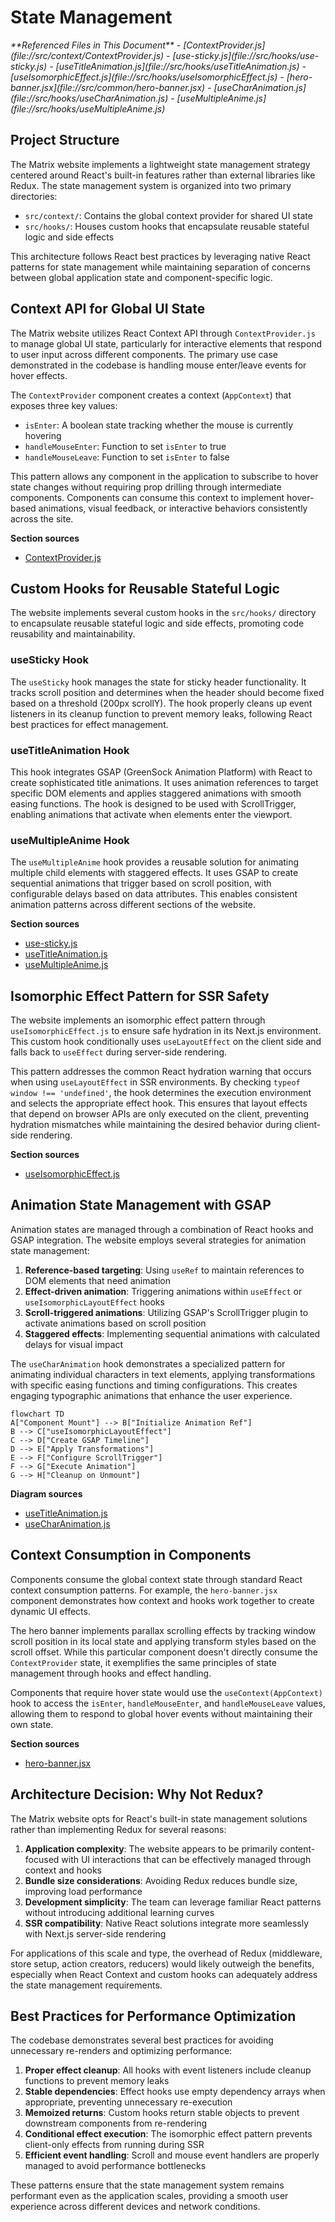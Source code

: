 # State Management

<cite>
**Referenced Files in This Document**  
- [ContextProvider.js](file://src/context/ContextProvider.js)
- [use-sticky.js](file://src/hooks/use-sticky.js)
- [useTitleAnimation.js](file://src/hooks/useTitleAnimation.js)
- [useIsomorphicEffect.js](file://src/hooks/useIsomorphicEffect.js)
- [hero-banner.jsx](file://src/common/hero-banner.jsx)
- [useCharAnimation.js](file://src/hooks/useCharAnimation.js)
- [useMultipleAnime.js](file://src/hooks/useMultipleAnime.js)
</cite>

## Project Structure

The Matrix website implements a lightweight state management strategy centered around React's built-in features rather than external libraries like Redux. The state management system is organized into two primary directories:

- `src/context/`: Contains the global context provider for shared UI state
- `src/hooks/`: Houses custom hooks that encapsulate reusable stateful logic and side effects

This architecture follows React best practices by leveraging native React patterns for state management while maintaining separation of concerns between global application state and component-specific logic.

## Context API for Global UI State

The Matrix website utilizes React Context API through `ContextProvider.js` to manage global UI state, particularly for interactive elements that respond to user input across different components. The primary use case demonstrated in the codebase is handling mouse enter/leave events for hover effects.

The `ContextProvider` component creates a context (`AppContext`) that exposes three key values:
- `isEnter`: A boolean state tracking whether the mouse is currently hovering
- `handleMouseEnter`: Function to set `isEnter` to true
- `handleMouseLeave`: Function to set `isEnter` to false

This pattern allows any component in the application to subscribe to hover state changes without requiring prop drilling through intermediate components. Components can consume this context to implement hover-based animations, visual feedback, or interactive behaviors consistently across the site.

**Section sources**
- [ContextProvider.js](file://src/context/ContextProvider.js#L4-L22)

## Custom Hooks for Reusable Stateful Logic

The website implements several custom hooks in the `src/hooks/` directory to encapsulate reusable stateful logic and side effects, promoting code reusability and maintainability.

### useSticky Hook

The `useSticky` hook manages the state for sticky header functionality. It tracks scroll position and determines when the header should become fixed based on a threshold (200px scrollY). The hook properly cleans up event listeners in its cleanup function to prevent memory leaks, following React best practices for effect management.

### useTitleAnimation Hook

This hook integrates GSAP (GreenSock Animation Platform) with React to create sophisticated title animations. It uses animation references to target specific DOM elements and applies staggered animations with smooth easing functions. The hook is designed to be used with ScrollTrigger, enabling animations that activate when elements enter the viewport.

### useMultipleAnime Hook

The `useMultipleAnime` hook provides a reusable solution for animating multiple child elements with staggered effects. It uses GSAP to create sequential animations that trigger based on scroll position, with configurable delays based on data attributes. This enables consistent animation patterns across different sections of the website.

**Section sources**
- [use-sticky.js](file://src/hooks/use-sticky.js#L2-L20)
- [useTitleAnimation.js](file://src/hooks/useTitleAnimation.js#L3-L17)
- [useMultipleAnime.js](file://src/hooks/useMultipleAnime.js#L3-L25)

## Isomorphic Effect Pattern for SSR Safety

The website implements an isomorphic effect pattern through `useIsomorphicEffect.js` to ensure safe hydration in its Next.js environment. This custom hook conditionally uses `useLayoutEffect` on the client side and falls back to `useEffect` during server-side rendering.

This pattern addresses the common React hydration warning that occurs when using `useLayoutEffect` in SSR environments. By checking `typeof window !== 'undefined'`, the hook determines the execution environment and selects the appropriate effect hook. This ensures that layout effects that depend on browser APIs are only executed on the client, preventing hydration mismatches while maintaining the desired behavior during client-side rendering.

**Section sources**
- [useIsomorphicEffect.js](file://src/hooks/useIsomorphicEffect.js#L2-L3)

## Animation State Management with GSAP

Animation states are managed through a combination of React hooks and GSAP integration. The website employs several strategies for animation state management:

1. **Reference-based targeting**: Using `useRef` to maintain references to DOM elements that need animation
2. **Effect-driven animation**: Triggering animations within `useEffect` or `useIsomorphicLayoutEffect` hooks
3. **Scroll-triggered animations**: Utilizing GSAP's ScrollTrigger plugin to activate animations based on scroll position
4. **Staggered effects**: Implementing sequential animations with calculated delays for visual impact

The `useCharAnimation` hook demonstrates a specialized pattern for animating individual characters in text elements, applying transformations with specific easing functions and timing configurations. This creates engaging typographic animations that enhance the user experience.

```mermaid
flowchart TD
A["Component Mount"] --> B["Initialize Animation Ref"]
B --> C["useIsomorphicLayoutEffect"]
C --> D["Create GSAP Timeline"]
D --> E["Apply Transformations"]
E --> F["Configure ScrollTrigger"]
F --> G["Execute Animation"]
G --> H["Cleanup on Unmount"]
```

**Diagram sources**
- [useTitleAnimation.js](file://src/hooks/useTitleAnimation.js#L3-L17)
- [useCharAnimation.js](file://src/hooks/useCharAnimation.js#L4-L10)

## Context Consumption in Components

Components consume the global context state through standard React context consumption patterns. For example, the `hero-banner.jsx` component demonstrates how context and hooks work together to create dynamic UI effects.

The hero banner implements parallax scrolling effects by tracking window scroll position in its local state and applying transform styles based on the scroll offset. While this particular component doesn't directly consume the `ContextProvider` state, it exemplifies the same principles of state management through hooks and effect handling.

Components that require hover state would use the `useContext(AppContext)` hook to access the `isEnter`, `handleMouseEnter`, and `handleMouseLeave` values, allowing them to respond to global hover events without maintaining their own state.

**Section sources**
- [hero-banner.jsx](file://src/common/hero-banner.jsx#L3-L36)

## Architecture Decision: Why Not Redux?

The Matrix website opts for React's built-in state management solutions rather than implementing Redux for several reasons:

1. **Application complexity**: The website appears to be primarily content-focused with UI interactions that can be effectively managed through context and hooks
2. **Bundle size considerations**: Avoiding Redux reduces bundle size, improving load performance
3. **Development simplicity**: The team can leverage familiar React patterns without introducing additional learning curves
4. **SSR compatibility**: Native React solutions integrate more seamlessly with Next.js server-side rendering

For applications of this scale and type, the overhead of Redux (middleware, store setup, action creators, reducers) would likely outweigh the benefits, especially when React Context and custom hooks can adequately address the state management requirements.

## Best Practices for Performance Optimization

The codebase demonstrates several best practices for avoiding unnecessary re-renders and optimizing performance:

1. **Proper effect cleanup**: All hooks with event listeners include cleanup functions to prevent memory leaks
2. **Stable dependencies**: Effect hooks use empty dependency arrays when appropriate, preventing unnecessary re-execution
3. **Memoized returns**: Custom hooks return stable objects to prevent downstream components from re-rendering
4. **Conditional effect execution**: The isomorphic effect pattern prevents client-only effects from running during SSR
5. **Efficient event handling**: Scroll and mouse event handlers are properly managed to avoid performance bottlenecks

These patterns ensure that the state management system remains performant even as the application scales, providing a smooth user experience across different devices and network conditions.